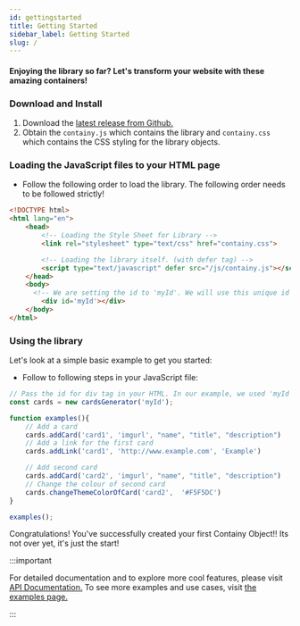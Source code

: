```yaml
---
id: gettingstarted
title: Getting Started
sidebar_label: Getting Started
slug: /
---
```


#### Enjoying the library so far? Let's transform your website with these amazing containers!

### Download and Install

1. Download the [latest release from Github.](https://www.google.com/)
2. Obtain the `containy.js` which contains the library and `containy.css` which contains the CSS styling for the library objects.

### Loading the JavaScript files to your HTML page

- Follow the following order to load the library. The following order needs to be followed strictly!

```html
<!DOCTYPE html>
<html lang="en">
    <head>
        <!-- Loading the Style Sheet for Library -->
        <link rel="stylesheet" type="text/css" href="containy.css">

        <!-- Loading the library itself. (with defer tag) -->
        <script type="text/javascript" defer src="/js/containy.js"></script>
    </head>
    <body>
      <!-- We are setting the id to 'myId'. We will use this unique id to select our div tag in JS file. -->
        <div id='myId'></div>
    </body>
</html>
```

### Using the library

Let's look at a simple basic example to get you started:

- Follow to following steps in your JavaScript file:

```javascript
// Pass the id for div tag in your HTML. In our example, we used 'myId'.
const cards = new cardsGenerator('myId');

function examples(){
    // Add a card
    cards.addCard('card1', 'imgurl', "name", "title", "description")
    // Add a link for the first card
    cards.addLink('card1', 'http://www.example.com', 'Example')

    // Add second card
    cards.addCard('card2', 'imgurl', "name", "title", "description")
    // Change the colour of second card
    cards.changeThemeColorOfCard('card2',  '#F5F5DC')
}

examples();
```
Congratulations! You've successfully created your first Containy Object!! Its not over yet, it's just the start!

:::important

For detailed documentation and to explore more cool features, please visit [API Documentation.](api.md) To see more examples and use cases, visit [the examples page.](https://containyjs.herokuapp.com/example.html)

:::
